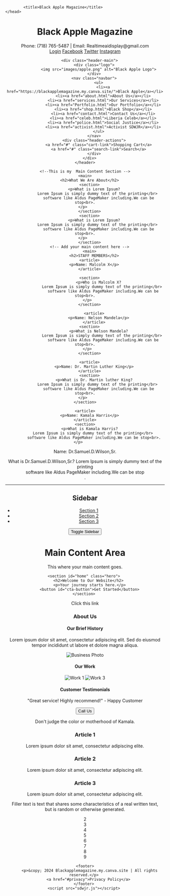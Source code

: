
<html lang="en US">
    <head>
        <meta charset="UTF-8">
        <meta name="viewport" content="width=device-width, initial-scale=1.0"> 
        <script src="https://cdnjs.cloudflare.com/ajax/libs/jquery/3.4.1/jquery.slim.min.js"></script>
        <link rel="stylesheet" href="sdwjr.css">
         
            <title>Black Apple Magazine</title>
    </head> 
<body>
     <!-- This is my Header Section -->
    <header>
        <h1>Black Apple Magazine</h1>
        <div class="top-bar">
            <div class="contact-info">
                <span>Phone: (718) 765-5487 | Email: Realtimeaidisplay@gmail.com</span>
            </div>
            <div class="social-login">
                <a href="https:realtimeaidisplay.com" class="login-link">Login</a>
                <a href="https://facebook.com/realsdwjr" class="social-link">Facebook</a>
                <a href="https://x.com/RealAI_Display" class="social-link">Twitter</a>
                <a href="https://www.instagram.com/voiceofactivist/" class="social-link">Instagram</a>
            </div>
        </div>

        <div class="header-main">
            <div class="logo">
                <img src="images/apple.png" alt="Black Apple Logo">
            </div>
            <nav class="navbar">
                <ul>
                    <li><a href="https://blackapplemagazine.my.canva.site/">Black Apple</a></li>
                    <li><a href="about.html">About Us</a></li>
                    <li><a href="services.html">Our Services</a></li>
                    <li><a href="Portfolio.html">Our Portfolio</a></li>
                    <li><a href="shop.html">Black Shop</a></li>
                    <li><a href="contact.html">Contact Us</a></li>
                    <li><a href="celeb.html">Liberia Celeb</a></li>
                    <li><a href="police.html">Social Justice</a></li>
                    <li><a href="activist.html">Activist SDWJR</a></li>
                </ul>
            </nav>
            <div class="header-actions">
                <a href="#" class="cart-link">Shopping Cart</a>
                <a href="#" class="search-link">Search</a>
            </div>
        </div>
    </header>

    <!--This is my  Main Content Section -->
    <main>
        <h2>What We Are About</h2>
        <section>
            <p>What is Lorem Ipsum?
                Lorem Ipsum is simply dummy text of the printing</br> 
                software like Aldus PageMaker including.We can be stop<br>.
            </p>          
        </section>
        <section>
            <p>What is Lorem Ipsum?
                Lorem Ipsum is simply dummy text of the printing</br> 
                software like Aldus PageMaker including.We can be stop<br>.
            </p>          
        </section>
        <!-- Add your main content here -->
        <main>
            <h2>STAFF MEMBERS</h2>
        <article>
            <p>Name: Malcolm X</p>
        </article>
             
        <section>
                <p>Who is Malcolm X?
                    Lorem Ipsum is simply dummy text of the printing</br> 
                    software like Aldus PageMaker including.We can be stop<br>.
                </p>          
        </section>

            <article>
                <p>Name: Nelson Mandela</p>
            </article>
        <section>
                <p>What is Nelson Mandela?
                    Lorem Ipsum is simply dummy text of the printing</br> 
                    software like Aldus PageMaker including.We can be stop<br>.
                </p>          
        </section>

        <article>
            <p>Name: Dr. Martin Luther King</p>
        </article>
        <section>
            <p>What is Dr. Martin luther King?
                Lorem Ipsum is simply dummy text of the printing</br> 
                software like Aldus PageMaker including.We can be stop<br>.
            </p>          
    </section>

    <article>
        <p>Name: Kamala Harris</p>
    </article>
    <section>
        <p>What is Kamala Harris?
            Lorem Ipsum is simply dummy text of the printing</br> 
            software like Aldus PageMaker including.We can be stop<br>.
        </p>          
</section>
<article>
    <p>Name: Dr.Samuel.D.Wilson,Sr.</p>
</article>
<section>
    <p>What is Dr.Samuel.D.Wilson,Sr.?
        Lorem Ipsum is simply dummy text of the printing</br> 
        software like Aldus PageMaker including.We can be stop<br>.
    </p>          
</section>
        <hr>
        <!--This is our html sidebar-->
        <div class="side" id="sidebar">
            <h2>Sidebar</h2>
            <ul>
                <li><a href="section1">Section 1</a></li>
                <li><a href="section2">Section 2</a></li>
                <li><a href="section3">Section 3</a></li>
            </ul>
            <!---This is Javascript Sidebar-->
            <button id="toggleButton">Toggle Sidebar</button>
        </div>
        <div class="content">
            <h1>Main Content Area</h1>
            <p>This where your main content goes.</p>
        </div>
        
    <section id="home" class="hero"> 
        <h2>Welcome to Our Website</h2> 
         <p>Your journey starts here.</p> 
        <button id="cta-button">Get Started</button>
    </section> 
<p id="sdwsr"></p>
<p id="susu"></p>

    
<p id="sdwjr">
    <a href="https:Blackapplemagazine.my.canva.site"></a>
    Click this link</p>

<section id="about">
        <h3>About Us</h3> 
    <div class="textbox">
            <h4>Our Brief History</h4> 
            <p>Lorem ipsum dolor sit amet, consectetur adipiscing elit. 
            Sed do eiusmod tempor incididunt ut labore 
            et dolore magna aliqua.
            </p>
    </div>
        </div> <img src="path/to/your-image.jpg" alt="Business Photo" class="about-image"> 
         <h4>Our Work</h4> <div class="work-gallery"> <img src="path/to/photo1.jpg" alt="Work 1"> 
            <imgsrc="path/to/photo2.jpg" alt="Work 2"> <img src="path/to/photo3.jpg" alt="Work 3"> 
    </div> <h4>Customer Testimonials</h4> <p>"Great service! Highly recommend!" - Happy Customer</p> 
        <button class="call-to-action">Call Us</button> 
</section>

 <p id="sdwjr">Don't judge the color or motherhood of Kamala.</p>


<section class="content"> 
    <div class="textbox"> 
        <h3>Article 1</h3> 
        <p>Lorem ipsum dolor sit amet, consectetur adipiscing elite.</p>
     </div> <div class="textbox"> <h3>Article 2</h3> 
        <p>Lorem ipsum dolor sit amet, consectetur adipiscing elit.</p> 
    </div> <div class="textbox"> <h3>Article 3</h3> 
        <p>Lorem ipsum dolor sit amet, consectetur adipiscing elit.</p> 
    </div> 
</section> 
<div class="grid-container">
    <div class="grid-item">
        <p>Filler text is text that shares some characteristics of a real written text,<br>
             but is random or otherwise generated.</p></div>
    <div class="grid-item">2</div>
    <div class="grid-item">3</div>
    <div class="grid-item">4</div>
    <div class="grid-item">5</div>
    <div class="grid-item">6</div>
    <div class="grid-item">7</div>
    <div class="grid-item">8</div>
    <div class="grid-item">9</div>
</div>
    
    <footer>
        <p>&copy; 2024 Blackapplemagazine.my.canva.site | All rights reserved.</p> 
        <a href="#privacy">Privacy Policy</a> 
    </footer> 
    <script src="sdwjr.js"></script> 
            
</body>
</html>
